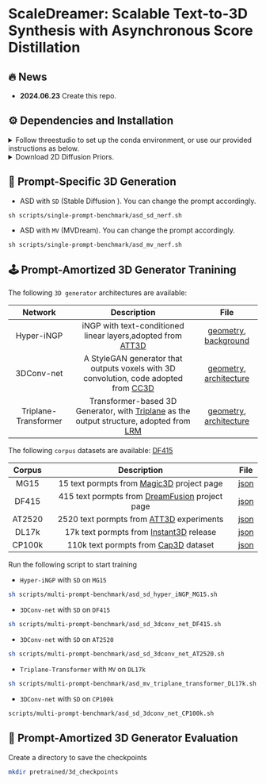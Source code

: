 # ScaleDreamer: Scalable Text-to-3D Synthesis with Asynchronous Score Distillation

## 🔥 News

- **2024.06.23** Create this repo.

## ⚙️ Dependencies and Installation

<details>
<summary> Follow threestudio to set up the conda environment, or use our provided instructions as below. </summary>
 
- Create a virtual environment:

```sh
conda create -n scaledreamer python=3.10
conda activate scaledreamer
```
- Install PyTorch
```sh
# Prefer using the latest version of CUDA and PyTorch 
conda install pytorch==2.2.0 torchvision==0.17.0 torchaudio==2.2.0 pytorch-cuda=12.1 -c pytorch -c nvidia
```
- (Optional, Recommended) Install [xFormers](https://github.com/facebookresearch/xformers) for attention acceleration.
```sh
conda install xformers -c xformers
```
- (Optional, Recommended) Install ninja to speed up the compilation of CUDA extensions:

```sh
pip install ninja
```

- Install major dependencies:

```sh
pip install -r requirements.txt
```
- Install [iNGP](https://github.com/NVlabs/instant-ngp) and [NerfAcc](https://github.com/nerfstudio-project/nerfacc):

```sh
export PATH="/usr/local/cuda/bin:$PATH"
export LD_LIBRARY_PATH="/usr/local/cuda/lib64:$LD_LIBRARY_PATH"
pip install git+https://github.com/NVlabs/tiny-cuda-nn/#subdirectory=bindings/torch
pip install git+https://github.com/NVlabs/nvdiffrast.git
```
If you encounter errors while installing iNGP, it is recommended to check your gcc version. Follow these instructions to change the gcc version within your conda environment. Then return to the repository directory to install iNGP and NerfAcc ⬆️ again.
 ```sh
conda install -c conda-forge gxx=9.5.0
cd  $CONDA_PREFIX/lib
ln -s  /usr/lib/x86_64-linux-gnu/libcuda.so ./
cd <your repo directory>
```
</details>

<details>
<summary> Download 2D Diffusion Priors. </summary>
 
- Save [SD-v2.1-base](https://huggingface.co/stabilityai/stable-diffusion-2-1-base) and [MVDream](https://mv-dream.github.io/) to the local directory `pretrained`.
 
```
python scripts/download_pretrained_models.py
```
</details>

## 🌈 Prompt-Specific 3D Generation

- ASD with `SD` (Stable Diffusion ). You can change the prompt accordingly.
```
sh scripts/single-prompt-benchmark/asd_sd_nerf.sh
```

- ASD with `MV` (MVDream). You can change the prompt accordingly.
```
sh scripts/single-prompt-benchmark/asd_mv_nerf.sh
```

## 🕹️ Prompt-Amortized 3D Generator Tranining

The following `3D generator` architectures are available: 

| Network | Description | File |
| :-: | :-: | :-: |
| Hyper-iNGP | iNGP with text-conditioned linear layers,adopted from [ATT3D](https://research.nvidia.com/labs/toronto-ai/ATT3D/) | [geometry](https://github.com/theEricMa/ScaleDreamer/blob/main/custom/amortized/models/geometry/hyper_iNGP.py), [background](https://github.com/theEricMa/ScaleDreamer/blob/main/custom/amortized/extern/triplane_transformer_modules.py)
| 3DConv-net | A StyleGAN generator that outputs voxels with 3D convolution, code adopted from [CC3D](https://github.com/sherwinbahmani/cc3d/blob/master/training/networks_3d.py) | [geometry](https://github.com/theEricMa/ScaleDreamer/blob/main/custom/amortized/models/geometry/stylegan_3dconv_net.py), [architecture](https://github.com/theEricMa/ScaleDreamer/blob/main/custom/amortized/extern/stylegan_3dconv_modules.py)
| Triplane-Transformer | Transformer-based 3D Generator, with [Triplane](https://github.com/NVlabs/eg3d) as the output structure, adopted from [LRM](https://yiconghong.me/LRM/) | [geometry](https://github.com/theEricMa/ScaleDreamer/blob/main/custom/amortized/models/geometry/triplane_transformer.py), [architecture](https://github.com/theEricMa/ScaleDreamer/blob/main/custom/amortized/models/background/multiprompt_neural_environment_hashgrid_map_background.py)


The following `corpus` datasets are available: [DF415](https://github.com/theEricMa/ScaleDreamer/blob/main/load/dreamfusion_415_prompt_library.json)

| Corpus | Description | File |
| :-: | :-: | :-: |
| MG15 | 15 text pormpts from [Magic3D](https://dreamfusion3d.github.io/) project page | [json](https://github.com/theEricMa/ScaleDreamer/blob/main/load/magic3d_15_prompt_library.json)
| DF415 | 415 text pormpts from [DreamFusion](https://dreamfusion3d.github.io/) project page | [json](https://github.com/theEricMa/ScaleDreamer/blob/main/load/dreamfusion_415_prompt_library.json)
| AT2520 | 2520 text pormpts from [ATT3D](https://research.nvidia.com/labs/toronto-ai/ATT3D) experiments | [json](https://github.com/theEricMa/ScaleDreamer/blob/main/load/att3d_2520_prompt_library.json)
| DL17k | 17k text pormpts from [Instant3D](https://research.nvidia.com/labs/toronto-ai/ATT3D) release | [json](https://github.com/theEricMa/ScaleDreamer/blob/main/load/att3d_2520_prompt_library.json)
| CP100k | 110k text pormpts from [Cap3D](https://github.com/crockwell/Cap3D) dataset | [json](https://github.com/theEricMa/ScaleDreamer/blob/main/load/cap3d_100k_prompt_library.json)

Run the following script to start training

- `Hyper-iNGP` with `SD` on `MG15`

```sh
sh scripts/multi-prompt-benchmark/asd_sd_hyper_iNGP_MG15.sh
```

- `3DConv-net` with `SD` on `DF415`
 
```sh
sh scripts/multi-prompt-benchmark/asd_sd_3dconv_net_DF415.sh
```

- `3DConv-net` with `SD` on `AT2520`

```sh
sh scripts/multi-prompt-benchmark/asd_sd_3dconv_net_AT2520.sh
```


- `Triplane-Transformer` with `MV` on `DL17k`

```sh
sh scripts/multi-prompt-benchmark/asd_mv_triplane_transformer_DL17k.sh
```

- `3DConv-net` with `SD` on `CP100k`

```sh
scripts/multi-prompt-benchmark/asd_sd_3dconv_net_CP100k.sh
```

## 🚀 Prompt-Amortized 3D Generator Evaluation
Create a directory to save the checkpoints
```sh
mkdir pretrained/3d_checkpoints
```


